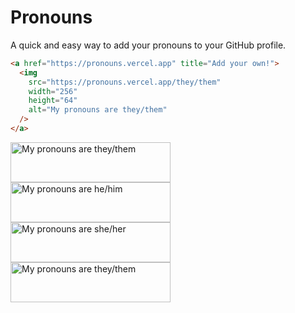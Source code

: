 # Pronouns

A quick and easy way to add your pronouns to your GitHub profile.

```html
<a href="https://pronouns.vercel.app" title="Add your own!">
  <img
    src="https://pronouns.vercel.app/they/them"
    width="256"
    height="64"
    alt="My pronouns are they/them"
  />
</a>
```

<a href="https://pronouns.vercel.app" title="Add your own!">
  <img src="https://pronouns.vercel.app/they/them" width="256" height="64" alt="My pronouns are they/them">
</a>

<a href="https://pronouns.vercel.app" title="Add your own!">
  <img src="https://pronouns.vercel.app/he/him?flag=gay" width="256" height="64" alt="My pronouns are he/him">
</a>

<a href="https://pronouns.vercel.app" title="Add your own!">
  <img src="https://pronouns.vercel.app/she/her?flag=bi" width="256" height="64" alt="My pronouns are she/her">
</a>

<a href="https://pronouns.vercel.app" title="Add your own!">
  <img src="https://pronouns.vercel.app/they/them?flag=trans" width="256" height="64" alt="My pronouns are they/them">
</a>
